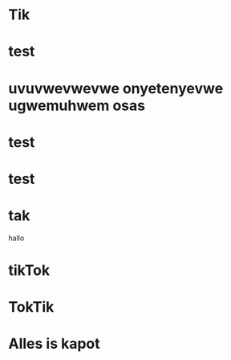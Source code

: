 # Tik
# test
# uvuvwevwevwe onyetenyevwe ugwemuhwem osas
# test

# test
# tak


hallo
# tikTok
# TokTik
# Alles is kapot